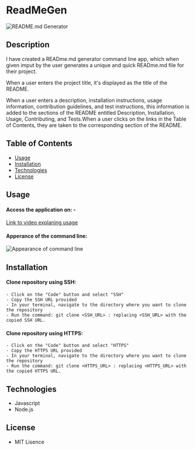 # ReadMeGen

![README.md Generator]()

## Description
I have created a READme.md generator command line app, which when given imput by the user generates a unique and quick READme.md file for their project. 

When a user enters the project title, it's displayed as the title of the README.

When a user enters a description, installation instructions, usage information, contribution guidelines, and test instructions, this information is added to the sections of the README entitled Description, Installation, Usage, Contributing, and Tests.When a user clicks on the links in the Table of Contents, they are taken to the corresponding section of the README.


## Table of Contents 

- [Usage](#usage)
- [Installation](#installation)
- [Technologies](#technologies)
- [License](#license)

## Usage

#### Access the application on: - 

[Link to video explaning usage]()

#### Apperance of the command line:

![Appearance of command line]()


## Installation

#### Clone repository using SSH:
    - Click on the "Code" button and select "SSH"
    - Copy the SSH URL provided
    - In your terminal, navigate to the directory where you want to clone the repository
    - Run the command: git clone <SSH_URL> : replacing <SSH_URL> with the copied SSH URL.

#### Clone repository using HTTPS:
    - Click on the "Code" button and select "HTTPS"
    - Copy the HTTPS URL provided
    - In your terminal, navigate to the directory where you want to clone the repository
    - Run the command: git clone <HTTPS_URL> : replacing <HTTPS_URL> with the copied HTTPS URL.

## Technologies 

- Javascript
- Node.js


## License

- MIT Lisence


